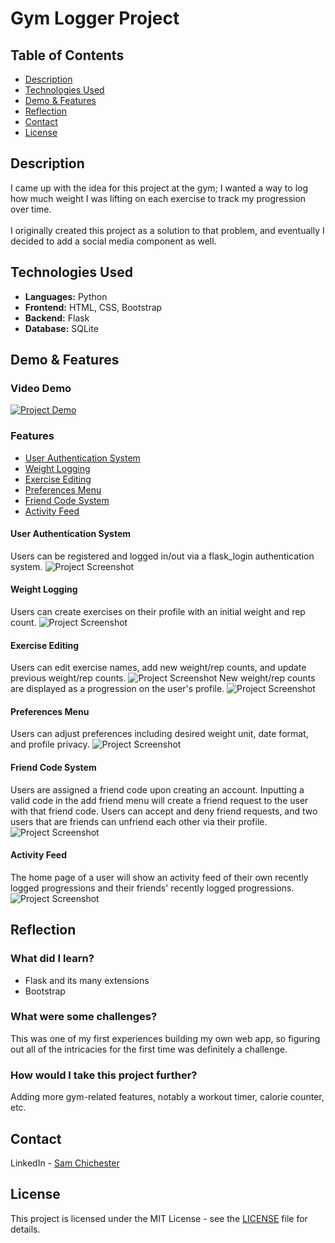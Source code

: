 # Gym Logger Project

## Table of Contents
- [Description](#description)
- [Technologies Used](#technologies-used)
- [Demo & Features](#demo--features)
- [Reflection](#reflection)
- [Contact](#contact)
- [License](#license)


## Description
I came up with the idea for this project at the gym;
I wanted a way to log how much weight I was lifting on each exercise to track
my progression over time. \
\
I originally created this project as a solution to that problem, and eventually
I decided to add a social media component as well.

## Technologies Used
- **Languages:** Python
- **Frontend:** HTML, CSS, Bootstrap
- **Backend:** Flask
- **Database:** SQLite

## Demo & Features
### Video Demo
[![Project Demo](https://img.youtube.com/vi/NWkKS9CEC-I/0.jpg)](https://www.youtube.com/watch?v=NWkKS9CEC-I)
### Features
- [User Authentication System](#user-authentication-system)
- [Weight Logging](#weight-logging)
- [Exercise Editing](#exercise-editing)
- [Preferences Menu](#preferences-menu)
- [Friend Code System](#friend-code-system)
- [Activity Feed](#activity-feed)

#### User Authentication System
Users can be registered and logged in/out via a flask_login authentication system.
![Project Screenshot](https://res.cloudinary.com/dvsvlcbec/image/upload/v1722555617/Screenshot_13_y6hppg.png)
#### Weight Logging
Users can create exercises on their profile with an initial weight and rep count.
![Project Screenshot](https://res.cloudinary.com/dvsvlcbec/image/upload/v1722556022/Screenshot_17_octc5g.png)
#### Exercise Editing
Users can edit exercise names, add new weight/rep counts, and update previous weight/rep counts.
![Project Screenshot](https://res.cloudinary.com/dvsvlcbec/image/upload/v1722555980/Screenshot_16_rhrtyj.png)
New weight/rep counts are displayed as a progression on the user's profile.
![Project Screenshot](https://res.cloudinary.com/dvsvlcbec/image/upload/v1722566942/Screenshot_21_ag0wwa.png)
#### Preferences Menu
Users can adjust preferences including desired weight unit, date format, and profile privacy.
![Project Screenshot](https://res.cloudinary.com/dvsvlcbec/image/upload/v1722556136/Screenshot_18_z2iynq.png)
#### Friend Code System
Users are assigned a friend code upon creating an account. Inputting a valid code in the add friend menu will create a 
friend request to the user with that friend code. Users can accept and deny friend requests, and two users that are 
friends can unfriend each other via their profile.
![Project Screenshot](https://res.cloudinary.com/dvsvlcbec/image/upload/v1722556245/Screenshot_19_pcy8wn.png)
#### Activity Feed
The home page of a user will show an activity feed of their own recently logged progressions and their friends'
recently logged progressions.
![Project Screenshot](https://res.cloudinary.com/dvsvlcbec/image/upload/v1722566025/Screenshot_20_kjc611.png)

## Reflection
### What did I learn?
- Flask and its many extensions
- Bootstrap

### What were some challenges?
This was one of my first experiences building my own web app, so figuring out all of the intricacies for the first time
was definitely a challenge.

### How would I take this project further?
Adding more gym-related features, notably a workout timer, calorie counter, etc.

## Contact
LinkedIn - [Sam Chichester](https://www.linkedin.com/in/sam-chichester-48367123b/)

## License
This project is licensed under the MIT License - see the [LICENSE](LICENSE) file for details.
